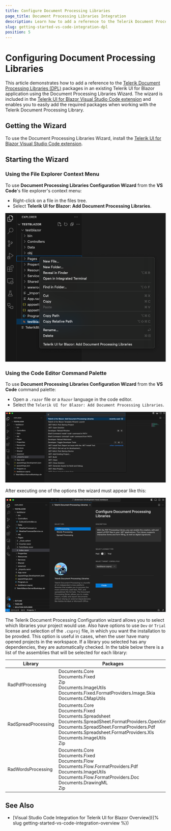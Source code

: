 ```yaml
---
title: Configure Document Processing Libraries 
page_title: Document Processing Libraries Integration
description: Learn how to add a reference to the Telerik Document Processing Libraries(DPL) packages in an existing Telerik Ui for Blazor application using the Document Processing Libraries Wizard.
slug: getting-started-vs-code-integration-dpl
position: 5
---
```


# Configuring Document Processing Libraries

This article demonstrates how to add a reference to the [Telerik Document Processing Libraries (DPL)](https://www.telerik.com/document-processing-libraries) packages in an existing Telerik UI for Blazor application using the Document Processing Libraries Wizard. The wizard is included in the [Telerik UI for Blazor Visual Studio Code extension](https://marketplace.visualstudio.com/items?itemName=TelerikInc.blazortemplatewizard) and enables you to easily add the required packages when working with the Telerik Document Processing Library.

## Getting the Wizard

To use the Document Processing Libraries Wizard, install the [Telerik UI for Blazor Visual Studio Code extension](https://marketplace.visualstudio.com/items?itemName=TelerikInc.blazortemplatewizard).

## Starting the Wizard

### Using the File Explorer Context Menu

To use **Document Processing Libraries Configuration Wizard** from the **VS Code**'s file explorer's context menu:
 - Right-click on a file in the files tree.
 - Select **Telerik UI for Blazor: Add Document Processing Libraries**.

  ![Configure Document Processing Wizard, Context Menu](images/DPLBlazor_ContextMenu.png)

### Using the Code Editor Command Palette

To use **Document Processing Libraries Configuration Wizard** from the **VS Code** command palette:

 - Open a `.razor` file or a `Razor` language in the code editor.
 - Select the `Telerik UI for Blazor: Add Document Processing Libraries`.

 ![Configure Document Processing Wizard, Command Palette](images/DPLBlazor_Pallete.png)

After executing one of the options the wizard must appear like this: 

 ![Configure Document Processing Wizard](images/DPLWizardBlazor.png "Configure Document Processing Wizard")

 The Telerik Document Processing Configuration wizard allows you to select which libraries your project would use. Also have options to use `Dev` or `Trial` license and selection of the `.csproj` file, in which you want the installation to be provded. This option is useful in cases, when the user have many opened projects in the workspace. If a library you selected has any dependencies, they are automatically checked. In the table below there is a list of the assemblies that will be selected for each library:

|Library  |Packages |
|---------|---------|
|RadPdfProcessing    |Documents.Core<br>Documents.Fixed<br>Zip<br>Documents.ImageUtils<br>Documents.Fixed.FormatProviders.Image.Skia<br>Documents.CMapUtils         |
|RadSpreadProcessing     |    Documents.Core<br>Documents.Fixed<br>Documents.Spreadsheet<br>Documents.SpreadSheet.FormatProviders.OpenXml<br>Documents.SpreadSheet.FormatProviders.Pdf<br>Documents.Spreadsheet.FormatProviders.Xls<br>Documents.ImageUtils<br>Zip     |
|RadWordsProcessing     |   Documents.Core<br>Documents.Fixed<br>Documents.Flow<br>Documents.Flow.FormatProviders.Pdf<br>Documents.ImageUtils<br>Documents.Flow.FormatProviders.Doc<br>Documents.DrawingML<br>Zip      |


## See Also

* [Visual Studio Code Integration for Telerik UI for Blazor Overview]({% slug getting-started-vs-code-integration-overview %})
